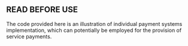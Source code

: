 
## READ BEFORE USE

The code provided here is an illustration of individual payment systems implementation, which can potentially be employed for the provision of service payments.
